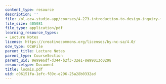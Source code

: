```yaml
---
content_type: resource
description: ''
file: /ol-ocw-studio-app/courses/4-273-introduction-to-design-inquiry-fall-2001/c06151fa1efcf89ce29625a28b0332ad_loomis.pdf
file_size: 405081
file_type: application/pdf
learning_resource_types:
- Lecture Notes
license: https://creativecommons.org/licenses/by-nc-sa/4.0/
ocw_type: OCWFile
parent_title: Lecture Notes
parent_type: CourseSection
parent_uid: 9e99e6df-d344-b2f3-32e1-8e99013c0298
resourcetype: Document
title: loomis.pdf
uid: c06151fa-1efc-f89c-e296-25a28b0332ad
---
```

